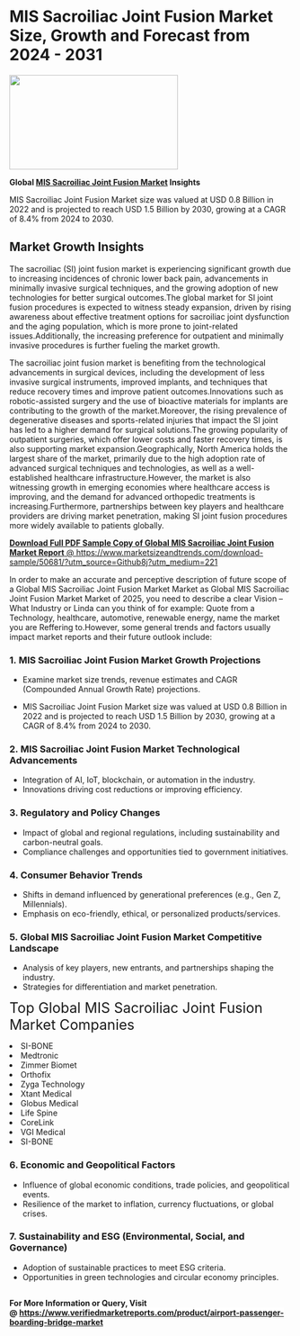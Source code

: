<H1>MIS Sacroiliac Joint Fusion Market Size, Growth and Forecast from 2024 - 2031</H1><img class="aligncenter size-medium wp-image-584254" src="https://thirdeyenews.in/wp-content/uploads/2024/09/Global-Market-Research-300x168.jpeg" alt="" width="300" height="168" /><p><strong>Global&nbsp;<a href="https://www.marketsizeandtrends.com/download-sample/50681/?utm_source=Github8j?utm_medium=221">MIS Sacroiliac Joint Fusion Market</a> Insights</strong></p><p>MIS Sacroiliac Joint Fusion Market size was valued at USD 0.8 Billion in 2022 and is projected to reach USD 1.5 Billion by 2030, growing at a CAGR of 8.4% from 2024 to 2030.</p><p><h2>Market Growth Insights</h2> <p>The sacroiliac (SI) joint fusion market is experiencing significant growth due to increasing incidences of chronic lower back pain, advancements in minimally invasive surgical techniques, and the growing adoption of new technologies for better surgical outcomes.The global market for SI joint fusion procedures is expected to witness steady expansion, driven by rising awareness about effective treatment options for sacroiliac joint dysfunction and the aging population, which is more prone to joint-related issues.Additionally, the increasing preference for outpatient and minimally invasive procedures is further fueling the market growth.</p> <p><a href="download_link"></a></p> <p>The sacroiliac joint fusion market is benefiting from the technological advancements in surgical devices, including the development of less invasive surgical instruments, improved implants, and techniques that reduce recovery times and improve patient outcomes.Innovations such as robotic-assisted surgery and the use of bioactive materials for implants are contributing to the growth of the market.Moreover, the rising prevalence of degenerative diseases and sports-related injuries that impact the SI joint has led to a higher demand for surgical solutions.The growing popularity of outpatient surgeries, which offer lower costs and faster recovery times, is also supporting market expansion.Geographically, North America holds the largest share of the market, primarily due to the high adoption rate of advanced surgical techniques and technologies, as well as a well-established healthcare infrastructure.However, the market is also witnessing growth in emerging economies where healthcare access is improving, and the demand for advanced orthopedic treatments is increasing.Furthermore, partnerships between key players and healthcare providers are driving market penetration, making SI joint fusion procedures more widely available to patients globally.</p> <p><a href="get_more_link"></p><p><span class=""><strong>Download Full PDF Sample Copy of Global MIS Sacroiliac Joint Fusion Market Report</strong> @ <a href="https://www.marketsizeandtrends.com/download-sample/50681/?utm_source=Github8j?utm_medium=221" target="_blank">https://www.marketsizeandtrends.com/download-sample/50681/?utm_source=Github8j?utm_medium=221</a></span></p><p>In order to make an accurate and perceptive description of future scope of a Global&nbsp;MIS Sacroiliac Joint Fusion Market Market as Global&nbsp;MIS Sacroiliac Joint Fusion Market Market of 2025, you need to describe a clear Vision &ndash; What Industry or Linda can you think of for example: Quote from a Technology, healthcare, automotive, renewable energy, name the market you are Reffering to.However, some general trends and factors usually impact market reports and their future outlook include:</p><h3>1.&nbsp;<strong>MIS Sacroiliac Joint Fusion Market Growth Projections</strong></h3><ul><li>Examine market size trends, revenue estimates and CAGR (Compounded Annual Growth Rate) projections.</li><li><p>MIS Sacroiliac Joint Fusion Market size was valued at USD 0.8 Billion in 2022 and is projected to reach USD 1.5 Billion by 2030, growing at a CAGR of 8.4% from 2024 to 2030.</p></li></ul><h3>2.&nbsp;<strong>MIS Sacroiliac Joint Fusion Market Technological Advancements</strong></h3><ul><li>Integration of AI, IoT, blockchain, or automation in the industry.</li><li>Innovations driving cost reductions or improving efficiency.</li></ul><h3>3.&nbsp;<strong>Regulatory and Policy Changes</strong></h3><ul><li>Impact of global and regional regulations, including sustainability and carbon-neutral goals.</li><li>Compliance challenges and opportunities tied to government initiatives.</li></ul><h3>4.&nbsp;<strong>Consumer Behavior Trends</strong></h3><ul><li>Shifts in demand influenced by generational preferences (e.g., Gen Z, Millennials).</li><li>Emphasis on eco-friendly, ethical, or personalized products/services.</li></ul><h3>5.&nbsp;<strong>Global MIS Sacroiliac Joint Fusion Market Competitive Landscape</strong></h3><ul><li>Analysis of key players, new entrants, and partnerships shaping the industry.</li><li>Strategies for differentiation and market penetration.</li></ul><p data-pm-slice="1 1 []"><span style="color: inherit; font-family: inherit; font-size: 25px;">Top Global MIS Sacroiliac Joint Fusion Market Companies</span></p><div class="" data-test-id=""><p><li>SI-BONE</li><li> Medtronic</li><li> Zimmer Biomet</li><li> Orthofix</li><li> Zyga Technology</li><li> Xtant Medical</li><li> Globus Medical</li><li> Life Spine</li><li> CoreLink</li><li> VGI Medical</li><li> SI-BONE</li></p></div><h3>6.&nbsp;<strong>Economic and Geopolitical Factors</strong></h3><ul><li>Influence of global economic conditions, trade policies, and geopolitical events.</li><li>Resilience of the market to inflation, currency fluctuations, or global crises.</li></ul><h3>7.&nbsp;<strong>Sustainability and ESG (Environmental, Social, and Governance)</strong></h3><ul><li>Adoption of sustainable practices to meet ESG criteria.</li><li>Opportunities in green technologies and circular economy principles.</li></ul><h2><strong style="font-size: 14px;">For More Information or Query, Visit @&nbsp;</strong><a style="background-color: #ffffff; font-size: 14px;" href="https://www.marketsizeandtrends.com/report/mis-sacroiliac-joint-fusion-market/" target="_blank">https://www.verifiedmarketreports.com/product/airport-passenger-boarding-bridge-market</a></h2>